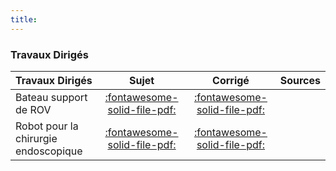```yaml
---
title:  
---
```


### Travaux Dirigés 
 
| Travaux Dirigés | Sujet | Corrigé | Sources  | 
| :-------------- | :---: | :-----: | :------: | 
| Bateau support de ROV | [:fontawesome-solid-file-pdf:](http://xpessoles-cpge.fr/pdf/Cy_01_Ch_02_Sy_TD_01_SupportRov_Sujet.pdf) | [:fontawesome-solid-file-pdf:](http://xpessoles-cpge.fr/pdf/Cy_01_Ch_02_Sy_TD_01_SupportRov_Corrige.pdf) | 
| Robot pour la chirurgie endoscopique | [:fontawesome-solid-file-pdf:](http://xpessoles-cpge.fr/pdf/Cy_01_Ch_02_Sy_TD_02_Endoscope_Sujet.pdf) | [:fontawesome-solid-file-pdf:](http://xpessoles-cpge.fr/pdf/Cy_01_Ch_02_Sy_TD_02_Endoscope_Corrige.pdf) | 

